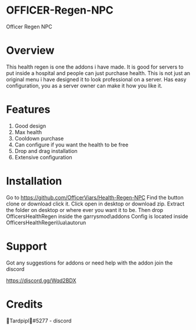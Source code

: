 # OFFICER-Regen-NPC

Officer Regen NPC

# Overview

This health regen is one the addons i have made. It is good for servers to put inside a hospital and people can just purchase health.
This is not just an original menu i have designed it to look professional on a server. Has easy configuration, you as a server owner can make it how you like it.


# Features

1. Good design
2. Max health
3. Cooldown purchase
4. Can configure if you want the health to be free
5. Drop and drag installation
6. Extensive configuration



# Installation

Go to https://github.com/OfficerViars/Health-Regen-NPC
Find the button clone or download click it.
Click open in desktop or download zip.
Extract the folder on desktop or where ever you want it to be.
Then drop OfficersHealthRegen inside the garrysmod\addons
Config is located inside OfficersHealthRegen\lua\autorun

# Support

Got any suggestions for addons or need help with the addon join the discord

https://discord.gg/Wqd2BDX


# Credits

🍊Tardpipl🍊#5277 - discord




